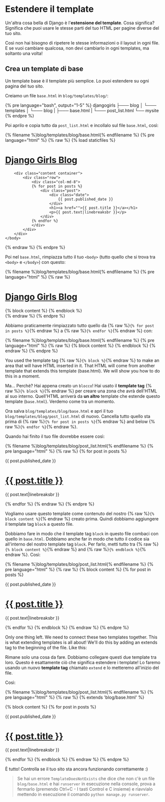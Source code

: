 # Estendere il template

Un'altra cosa bella di Django è l'**estensione del template**. Cosa significa? Significa che puoi usare le stesse parti del tuo HTML per pagine diverse del tuo sito.

Così non hai bisogno di ripetere le stesse informazioni o il layout in ogni file. E se vuoi cambiare qualcosa, non devi cambiarlo in ogni templates, ma soltanto una volta!

## Crea un template di base

Un template base è il template più semplice. Lo puoi estendere su ogni pagina del tuo sito.

Creiamo un file `base.html` in `blog/templates/blog/`:

{% pre language="bash", output="1-5" %}
djangogirls
├─── blog
│    └─── templates
│         └─── blog
|              ├─── base.html
|              └─── post_list.html
└── mysite
{% endpre %}

Poi aprilo e copia tutto da `post_list.html` e incollalo sul file `base.html`, così:

{% filename %}blog/templates/blog/base.html{% endfilename %}
{% pre language="html" %}
{% raw %}
{% load staticfiles %}
<html>
    <head>
        <title>Django Girls blog</title>
        <link rel="stylesheet" href="//maxcdn.bootstrapcdn.com/bootstrap/3.2.0/css/bootstrap.min.css">
        <link rel="stylesheet" href="//maxcdn.bootstrapcdn.com/bootstrap/3.2.0/css/bootstrap-theme.min.css">
        <link href='//fonts.googleapis.com/css?family=Lobster&subset=latin,latin-ext' rel='stylesheet' type='text/css'>
        <link rel="stylesheet" href="{% static 'css/blog.css' %}">
    </head>
    <body>
        <div class="page-header">
            <h1><a href="/">Django Girls Blog</a></h1>
        </div>

        <div class="content container">
            <div class="row">
                <div class="col-md-8">
                {% for post in posts %}
                    <div class="post">
                        <div class="date">
                            {{ post.published_date }}
                        </div>
                        <h1><a href="">{{ post.title }}</a></h1>
                        <p>{{ post.text|linebreaksbr }}</p>
                    </div>
                {% endfor %}
                </div>
            </div>
        </div>
    </body>
</html>
{% endraw %}
{% endpre %}

Poi nel `base.html`, rimpiazza tutto il tuo `<body>` (tutto quello che si trova tra `<body>` e `</body>`) con questo:

{% filename %}blog/templates/blog/base.html{% endfilename %}
{% pre language="html" %}
{% raw %}
<body>
    <div class="page-header">
        <h1><a href="/">Django Girls Blog</a></h1>
    </div>
    <div class="content container">
        <div class="row">
            <div class="col-md-8">
            {% block content %}
            {% endblock %}
            </div>
        </div>
    </div>
</body>
{% endraw %}
{% endpre %}

Abbiamo praticamente rimpiazzato tutto quello da {% raw %}`{% for post in posts %}`{% endraw %} a {% raw %}`{% endfor %}`{% endraw %} con:

{% filename %}blog/templates/blog/base.html{% endfilename %}
{% pre language="html" %}
{% raw %}
{% block content %}
{% endblock %}
{% endraw %}
{% endpre %}

You used the template tag {% raw %}`{% block %}`{% endraw %} to make an area that will have HTML inserted in it. That HTML will come from another template that extends this template (base.html). We will show you how to do this in a moment.

Ma... Perchè? Hai appena creato un `blocco`! Hai usato il **template tag** {% raw %}`{% block %}`{% endraw %} per creare una zona che avrà dell'HTML al suo interno. Quell'HTML arriverà da __un altro__ template che estende questo template (`base.html`). Verdemo come tra un momento.

Ora salva `blog/templates/blog/base.html` e apri il tuo `blog/templates/blog/post_list.html` di nuovo. Cancella tutto quello sta prima di {% raw %}`{% for post in posts %}`{% endraw %} and below {% raw %}`{% endfor %}`{% endraw %}.

Quando hai finito il tuo file dovrebbe essere così:

{% filename %}blog/templates/blog/post_list.html{% endfilename %}
{% pre language="html" %}
{% raw %}
{% for post in posts %}
    <div class="post">
        <div class="date">
            {{ post.published_date }}
        </div>
        <h1><a href="">{{ post.title }}</a></h1>
        <p>{{ post.text|linebreaksbr }}</p>
    </div>
{% endfor %}
{% endraw %}
{% endpre %}

Vogliamo usare questo template come contenuto del nostro {% raw %}`{% block content %}`{% endraw %} creato prima. Quindi dobbiamo aggiungere il template tag `block` a questo file.

Dobbiamo fare in modo che il template tag `block` in questo file combaci con quello in `base.html`. Dobbiamo anche far in modo che tutto il codice sia all'interno del nostro template tag `block`. Per farlo, metti tutto tra {% raw %}`{% block content %}`{% endraw %} and {% raw %}`{% endblock %}`{% endraw %}. Così:

{% filename %}blog/templates/blog/post_list.html{% endfilename %}
{% pre language="html" %}
{% raw %}
{% block content %}
    {% for post in posts %}
        <div class="post">
            <div class="date">
                {{ post.published_date }}
            </div>
            <h1><a href="">{{ post.title }}</a></h1>
            <p>{{ post.text|linebreaksbr }}</p>
        </div>
    {% endfor %}
{% endblock %}
{% endraw %}
{% endpre %}

Only one thing left. We need to connect these two templates together. This is what extending templates is all about! We'll do this by adding an extends tag to the beginning of the file. Like this:

Rimane solo una cosa da fare. Dobbiamo collegare questi due template tra loro. Questo è esattamente ciò che significa estendere i template! Lo faremo usando un nuovo **template tag** chiamato `extend` e lo metteremo all'inizio del file. 

Così:

{% filename %}blog/templates/blog/post_list.html{% endfilename %}
{% pre language="html" %}
{% raw %}
{% extends 'blog/base.html' %}

{% block content %}
    {% for post in posts %}
        <div class="post">
            <div class="date">
                {{ post.published_date }}
            </div>
            <h1><a href="">{{ post.title }}</a></h1>
            <p>{{ post.text|linebreaksbr }}</p>
        </div>
    {% endfor %}
{% endblock %}
{% endraw %}
{% endpre %}

È tutto! Controlla se il tuo sito sta ancora funzionando correttamente :)

> Se hai un errore `TemplateDoesNotExists` che dice che non c'è un file `blog/base.html` e hai `runserver` in esecuzione nella console, prova a fermarlo (premendo Ctrl+C - I tasti Control e C insieme) e riavvialo mettendo in esecuzione il comando `python manage.py runserver`.